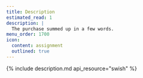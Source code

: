 ```yaml
---
title: Description
estimated_read: 1
description: |
  The purchase summed up in a few words.
menu_order: 1700
icon:
  content: assignment
  outlined: true
---
```


{% include description.md api_resource="swish" %}
